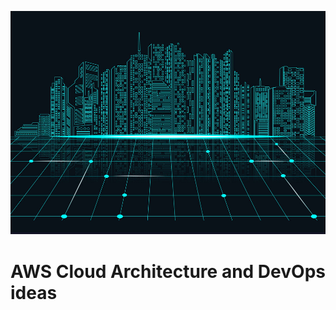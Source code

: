 ![Cloud Architecture](cloud-architecture.png 'Cloud Architecture')

# AWS Cloud Architecture and DevOps ideas
